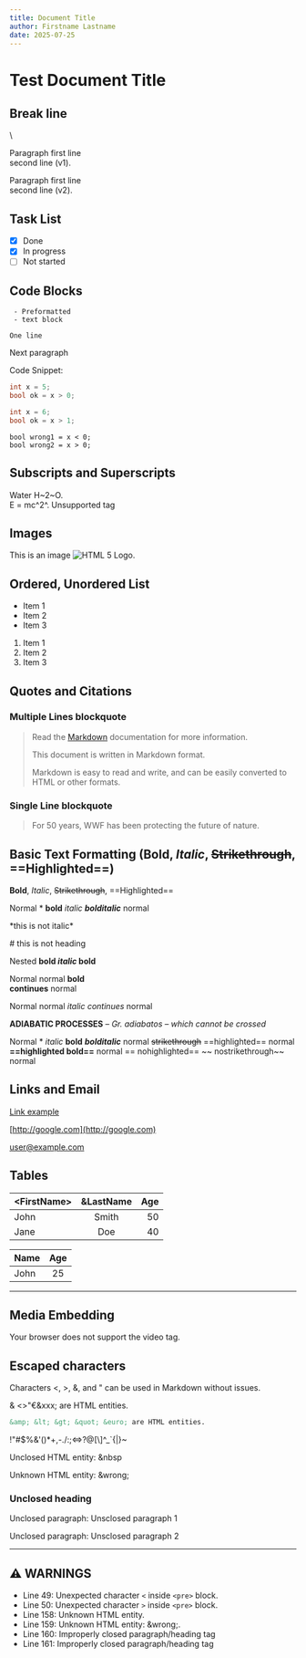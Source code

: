 ```yaml
---
title: Document Title
author: Firstname Lastname
date: 2025-07-25
---
```


# Test Document Title

## Break line

\

Paragraph first line  
second line (v1).

Paragraph first line  
second line (v2).

## Task List

- [x] Done
- [x] In progress
- [ ] Not started

## Code Blocks

``` text
 - Preformatted
 - text block
```

``` text
One line
```

Next paragraph

Code Snippet:

``` csharp
int x = 5;
bool ok = x > 0;
```

``` csharp
int x = 6;
bool ok = x > 1;
```

``` text
bool wrong1 = x < 0;
bool wrong2 = x > 0;
```

## Subscripts and Superscripts

Water H~2~O.  
E = mc^2^.
Unsupported tag

## Images

This is an image ![HTML 5 Logo](https://www.w3schools.com/html/html5.gif).

## Ordered, Unordered List

- Item 1
- Item 2
- Item 3

1. Item 1
2. Item 2
3. Item 3

## Quotes and Citations

### Multiple Lines blockquote

> Read the [Markdown](https://en.wikipedia.org/wiki/Markdown) documentation for more information.
>
> This document is written in Markdown format.
>
> Markdown is easy to read and write, and can be easily converted to HTML or other formats.

### Single Line blockquote

> For 50 years, WWF has been protecting the future of nature.

## Basic Text Formatting (**Bold**, *Italic*, ~~Strikethrough~~, ==Highlighted==)

**Bold**, *Italic*, ~~Strikethrough~~, ==Highlighted==

Normal \* **bold** *italic* ***bolditalic*** normal

\*this is not italic\*

\# this is not heading

Nested **bold *italic* bold**

Normal normal **bold  
continues** normal

Normal normal *italic continues* normal

**ADIABATIC PROCESSES** – *Gr. adiabatos – which cannot be crossed*

Normal \* *italic* **bold** ***bolditalic*** normal ~~strikethrough~~ ==highlighted== normal **==highlighted bold==** normal == nohighlighted== \~\~ nostrikethrough\~\~ normal

## Links and Email

[Link example](https://example.com)

[http://google.com](http://google.com)

[user@example.com](mailto:user@example.com)

## Tables

| \<FirstName\> | &LastName | Age |
| --- | :---: | ---: |
| John | Smith | 50 |
| Jane | Doe | 40 |

| Name | Age |
| --- | :---: |
| John | 25 |

---

## Media Embedding

Your browser does not support the video tag.

## Escaped characters

Characters \<, \>, &, and " can be used in Markdown without issues.

& \<\>"€&xxx; are HTML entities.

``` markdown
&amp; &lt; &gt; &quot; &euro; are HTML entities.
```

!"\#\$%&\'()\*+,-./:;\<=\>?@\[\\\]\^\_\`{\|}\~

Unclosed HTML entity: &nbsp

Unknown HTML entity: &wrong;

### Unclosed heading

Unclosed paragraph: Unsclosed paragraph 1

Unclosed paragraph: Unsclosed paragraph 2

----------------------------------------------------

## ⚠️ WARNINGS

- Line 49: Unexpected character `<` inside `<pre>` block.
- Line 50: Unexpected character `>` inside `<pre>` block.
- Line 158: Unknown HTML entity.
- Line 159: Unknown HTML entity: &wrong;.
- Line 160: Improperly closed paragraph/heading tag
- Line 161: Improperly closed paragraph/heading tag
